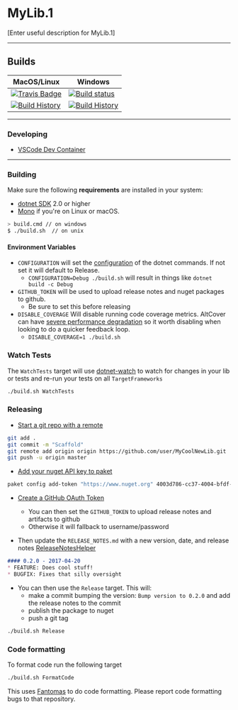# MyLib.1

[Enter useful description for MyLib.1]

---

## Builds

MacOS/Linux | Windows
--- | ---
[![Travis Badge](https://travis-ci.org/MyGithubUsername/MyLib.1.svg?branch=master)](https://travis-ci.org/MyGithubUsername/MyLib.1) | [![Build status](https://ci.appveyor.com/api/projects/status/github/MyGithubUsername/MyLib.1?svg=true)](https://ci.appveyor.com/project/MyGithubUsername/MyLib.1)
[![Build History](https://buildstats.info/travisci/chart/MyGithubUsername/MyLib.1)](https://travis-ci.org/MyGithubUsername/MyLib.1/builds) | [![Build History](https://buildstats.info/appveyor/chart/MyGithubUsername/MyLib.1)](https://ci.appveyor.com/project/MyGithubUsername/MyLib.1)  

---

### Developing

- [VSCode Dev Container](https://code.visualstudio.com/docs/remote/containers)

---

### Building

Make sure the following **requirements** are installed in your system:

- [dotnet SDK](https://www.microsoft.com/net/download/core) 2.0 or higher
- [Mono](http://www.mono-project.com/) if you're on Linux or macOS.

```sh
> build.cmd // on windows
$ ./build.sh  // on unix
```

#### Environment Variables

- `CONFIGURATION` will set the [configuration](https://docs.microsoft.com/en-us/dotnet/core/tools/dotnet-build?tabs=netcore2x#options) of the dotnet commands.  If not set it will default to Release.
  - `CONFIGURATION=Debug ./build.sh` will result in things like `dotnet build -c Debug`
- `GITHUB_TOKEN` will be used to upload release notes and nuget packages to github.
  - Be sure to set this before releasing
- `DISABLE_COVERAGE` Will disable running code coverage metrics.  AltCover can have [severe performance degradation](https://github.com/SteveGilham/altcover/issues/57) so it worth disabling when looking to do a quicker feedback loop.
  - `DISABLE_COVERAGE=1 ./build.sh`

### Watch Tests

The `WatchTests` target will use [dotnet-watch](https://github.com/aspnet/Docs/blob/master/aspnetcore/tutorials/dotnet-watch.md) to watch for changes in your lib or tests and re-run your tests on all `TargetFrameworks`

```sh
./build.sh WatchTests
```

### Releasing

- [Start a git repo with a remote](https://help.github.com/articles/adding-an-existing-project-to-github-using-the-command-line/)

```sh
git add .
git commit -m "Scaffold"
git remote add origin origin https://github.com/user/MyCoolNewLib.git
git push -u origin master
```

- [Add your nuget API key to paket](https://fsprojects.github.io/Paket/paket-config.html#Adding-a-NuGet-API-key)

```sh
paket config add-token "https://www.nuget.org" 4003d786-cc37-4004-bfdf-c4f3e8ef9b3a
```

- [Create a GitHub OAuth Token](https://help.github.com/articles/creating-a-personal-access-token-for-the-command-line/)
  - You can then set the `GITHUB_TOKEN` to upload release notes and artifacts to github
  - Otherwise it will fallback to username/password

- Then update the `RELEASE_NOTES.md` with a new version, date, and release notes [ReleaseNotesHelper](https://fsharp.github.io/FAKE/apidocs/fake-releasenoteshelper.html)

```markdown
#### 0.2.0 - 2017-04-20
* FEATURE: Does cool stuff!
* BUGFIX: Fixes that silly oversight
```

- You can then use the `Release` target.  This will:
  - make a commit bumping the version:  `Bump version to 0.2.0` and add the release notes to the commit
  - publish the package to nuget
  - push a git tag

```sh
./build.sh Release
```

### Code formatting

To format code run the following target

```sh
./build.sh FormatCode
```

This uses [Fantomas](https://github.com/fsprojects/fantomas) to do code formatting.  Please report code formatting bugs to that repository.
